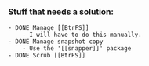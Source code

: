 ### Stuff that needs a solution:
	- DONE Manage [[BtrFS]]
		- I will have to do this manually.
	- DONE Manage snapshot copy
		- Use the '[[snapper]]' package
	- DONE Scrub [[BtrFS]]